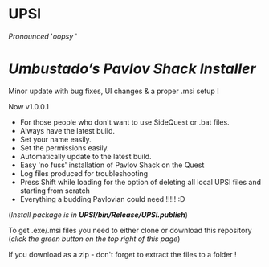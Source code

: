 ﻿# UPSI
*Pronounced* '*oopsy* '


# ***Umbustado’s Pavlov Shack Installer***

Minor update with bug fixes, UI changes & a proper .msi setup !

Now v1.0.0.1

 - For those people who don't want to use SideQuest or .bat files.
 - Always have the latest build.
 - Set your name easily.
 - Set the permissions easily.
 - Automatically update to the latest build.
 - Easy 'no fuss' installation of Pavlov Shack on the Quest
 - Log files produced for troubleshooting
 - Press Shift while loading for the option of deleting all local UPSI files and starting from scratch
 - Everything a budding Pavlovian could need !!!!! :D


(*Install package is in **UPSI/bin/Release/UPSI.publish***)

To get .exe/.msi files you need to either clone or download this repository (*click the green button on the top right of this page*)

If you download as a zip - don't forget to extract the files to a folder !
